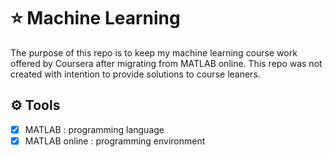 # ⭐ Machine Learning
The purpose of this repo is to keep my machine learning course work offered by Coursera after migrating from MATLAB online. This repo was not created with
intention to provide solutions to course leaners.

## :gear: Tools
- [x] MATLAB : programming language
- [x] MATLAB online : programming environment

